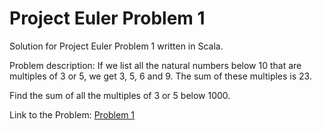 # Project Euler Problem 1
Solution for Project Euler Problem 1 written in Scala. 

Problem description:
If we list all the natural numbers below 10 that are multiples of 3 or 5, we get 3, 5, 6 and 9. The sum of these multiples is 23.

Find the sum of all the multiples of 3 or 5 below 1000.

Link to the Problem: [Problem 1](https://projecteuler.net/problem=1)